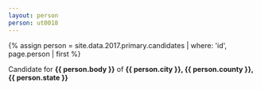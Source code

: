```yaml
---
layout: person
person: ut0018
---
```


{% assign person = site.data.2017.primary.candidates | where: 'id', page.person | first %}
<p>Candidate for <strong>{{ person.body }}</strong> of <strong>{{ person.city }}, {{ person.county }}, {{ person.state }}</strong></p>
